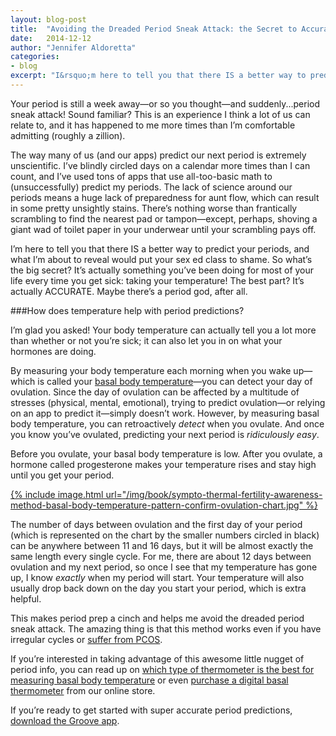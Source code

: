 ```yaml
---
layout: blog-post
title:  "Avoiding the Dreaded Period Sneak Attack: the Secret to Accurate Period Predictions"
date:   2014-12-12
author: "Jennifer Aldoretta"
categories:
- blog
excerpt: "I&rsquo;m here to tell you that there IS a better way to predict your periods, and what I&rsquo;m about to reveal would put your sex ed class to shame. So what&rsquo;s the big secret? It&rsquo;s actually something you&rsquo;ve been doing for most of your life every time you get sick..."
---
```


Your period is still a week away&mdash;or so you thought&mdash;and suddenly...period sneak attack! Sound familiar? This is an experience I think a lot of us can relate to, and it has happened to me more times than I&rsquo;m comfortable admitting (roughly a zillion). 

The way many of us (and our apps) predict our next period is extremely unscientific. I&rsquo;ve blindly circled days on a calendar more times than I can count, and I&rsquo;ve used tons of apps that use all-too-basic math to (unsuccessfully) predict my periods. The lack of science around our periods means a huge lack of preparedness for aunt flow, which can result in some pretty unsightly stains. There&rsquo;s nothing worse than frantically scrambling to find the nearest pad or tampon&mdash;except, perhaps, shoving a giant wad of toilet paper in your underwear until your scrambling pays off. 

I&rsquo;m here to tell you that there IS a better way to predict your periods, and what I&rsquo;m about to reveal would put your sex ed class to shame. So what&rsquo;s the big secret? It&rsquo;s actually something you&rsquo;ve been doing for most of your life every time you get sick: taking your temperature! The best part? It&rsquo;s actually ACCURATE. Maybe there&rsquo;s a period god, after all.

###How does temperature help with period predictions?

I&rsquo;m glad you asked! Your body temperature can actually tell you a lot more than whether or not you&rsquo;re sick; it can also let you in on what your hormones are doing. 

By measuring your body temperature each morning when you wake up&mdash;which is called your <a class="text-link" href="/the-cycle/chapter-6-hormone-changes-and-fertility-signals/#what-is-bbt">basal body temperature</a>&mdash;you can detect your day of ovulation. Since the day of ovulation can be affected by a multitude of stresses (physical, mental, emotional), trying to predict ovulation&mdash;or relying on an app to predict it&mdash;simply doesn&rsquo;t work. However, by measuring basal body temperature, you can retroactively *detect* when you ovulate. And once you know you&rsquo;ve ovulated, predicting your next period is *ridiculously easy*.

Before you ovulate, your basal body temperature is low. After you ovulate, a hormone called progesterone makes your temperature rises and stay high until you get your period.

<a href="/img/book/sympto-thermal-fertility-awareness-method-basal-body-temperature-pattern-confirm-ovulation-chart.jpg">{% include image.html url="/img/book/sympto-thermal-fertility-awareness-method-basal-body-temperature-pattern-confirm-ovulation-chart.jpg" %}</a>

The number of days between ovulation and the first day of your period (which is represented on the chart by the smaller numbers circled in black) can be anywhere between 11 and 16 days, but it will be almost exactly the same length every single cycle. For me, there are about 12 days between ovulation and my next period, so once I see that my temperature has gone up, I know *exactly* when my period will start. Your temperature will also usually drop back down on the day you start your period, which is extra helpful.

This makes period prep a cinch and helps me avoid the dreaded period sneak attack. The amazing thing is that this method works even if you have irregular cycles or <a class="text-link" href="/blog/2014/07/11/charting-fertility-with-polycystic-ovarian-syndrome-PCOS">suffer from PCOS</a>.

If you&rsquo;re interested in taking advantage of this awesome little nugget of period info, you can read up on <a class="text-link" href="/blog/2014/11/25/whats-the-best-thermometer-for-measuring-basal-body-temperature">which type of thermometer is the best for measuring basal body temperature</a> or even <a class="text-link" href="/store/">purchase a digital basal thermometer</a> from our online store.

If you&rsquo;re ready to get started with super accurate period predictions, <a class="text-link" target="_blank" href="https://itunes.apple.com/app/id831795151">download the Groove app</a>.
